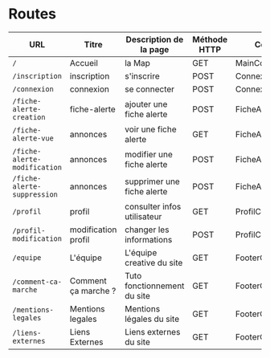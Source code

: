 #   Routes

| URL | Titre | Description de la page | Méthode HTTP | Contrôleur | Méthode | commentaire |
| - | - | - | - | - | - | - |
| `/` | Accueil | la Map | GET | MainController | home | W1 W4 |
| `/inscription` | inscription | s'inscrire | POST | ConnexionController | inscription | W3 |
| `/connexion` | connexion | se connecter | POST | ConnexionController | connexion | W2 |
| `/fiche-alerte-creation` | fiche-alerte | ajouter une fiche alerte | POST | FicheAlerteController |  W5 |
| `/fiche-alerte-vue` | annonces | voir une fiche alerte | GET | FicheAlerteController | vue | W6 W7 |
| `/fiche-alerte-modification` | annonces | modifier une fiche alerte | POST | FicheAlerteController | modification | W6 W7 |
| `/fiche-alerte-suppression` | annonces | supprimer une fiche alerte | POST | FicheAlerteController | suppression | W6 W7 |
| `/profil` | profil | consulter infos utilisateur | GET | ProfilController | profil vue | W8 |
| `/profil-modification` | modification profil | changer les informations | POST | ProfilController | profilChanges | W8 |
| `/equipe` | L'équipe | L'équipe creative du site | GET | FooterController | staff | footer |
| `/comment-ca-marche` | Comment ça marche ? | Tuto fonctionnement du site | GET | FooterController | howItWorks | footer |
| `/mentions-legales` | Mentions legales | Mentions légales du site | GET | FooterController | mentionsLegales | footer |
| `/liens-externes` | Liens Externes | Liens externes du site | GET | FooterController | Liens Externes | footer |
